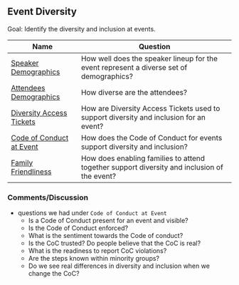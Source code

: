 ## Event Diversity

Goal: Identify the diversity and inclusion at events.

Name | Question
--- | ---
[Speaker Demographics](./speaker-demographics.md) | How well does the speaker lineup for the event represent a diverse set of demographics?
[Attendees Demographics](./attendee-demographics.md) | How diverse are the attendees?
[Diversity Access Tickets](diversity-tickets.md) | How are Diversity Access Tickets used to support diversity and inclusion for an event?
[Code of Conduct at Event](event-code-of-conduct.md) | How does the Code of Conduct for events support diversity and inclusion?
[Family Friendliness](family-friendly.md) | How does enabling families to attend together support diversity and inclusion of the event?


### Comments/Discussion
- questions we had under `Code of Conduct at Event`
  - Is a Code of Conduct present for an event and visible?
  - Is the Code of Conduct enforced?
  - What is the sentiment towards the Code of conduct?
  - Is the CoC trusted? Do people believe that the CoC is real?
  - What is the readiness to report CoC violations?
  - Are the steps known within minority groups?
  - Do we see real differences in diversity and inclusion when we change the CoC?
